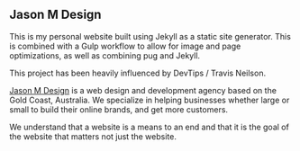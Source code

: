 ## Jason M Design

This is my personal website built using Jekyll as a static site generator. This is combined with a Gulp workflow to allow for image and page optimizations, as well as combining pug and Jekyll.

This project has been heavily influenced by DevTips / Travis Neilson.

[Jason M Design](https://www.jasonmdesign.com) is a web design and development agency based on the Gold Coast, Australia. We specialize in helping businesses whether large or small to build their online brands, and get more customers.

We understand that a website is a means to an end and that it is the goal of the website that matters not just the website.
